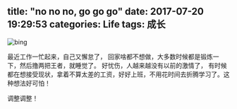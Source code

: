 title: "no no no, go go go"
date: 2017-07-20 19:29:53
categories: Life
tags: 成长
---
![bing](https://andylee-1258982386.cos.ap-chengdu.myqcloud.com/life/bing.jpg)

最近工作一忙起来，自己又懈怠了， 回家啥都不想做，大多数时候都是锻炼一下，然后撸两把王者，就睡觉了。 好忧伤，人越来越没有以前的激情了， 有时候都在想接受现状，拿着不算太差的工资，好好上班，不用花时间去折腾学习了。这种想法好可怕！

调整调整！